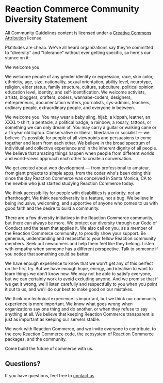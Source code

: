 # Reaction Commerce Community Diversity Statement

All Community Guidelines content is licensed under a [Creative Commons Attribution](https://creativecommons.org/licenses/by/3.0/) license.

Platitudes are cheap. We've all heard organizations say they're committed to "diversity" and "tolerance" without ever getting specific, so here's our stance on it:

We welcome you.

We welcome people of any gender identity or expression, race, skin color, ethnicity, age, size, nationality, sexual orientation, ability level, neurotype, religion, elder status, family structure, culture, subculture, political opinion, education level, identity, and self-identification. We welcome activists, artists, bloggers, crafters, coders, wannabe-coders, designers, entrepreneurs, documentation writers, journalists, sys-admins, teachers, ordinary people, extraordinary people, and everyone in between.

We welcome you. You may wear a baby sling, hijab, a kippah, leather, an XXXL t-shirt, a pentacle, a political badge, a rainbow, a rosary, tattoos, or something we can only dream of. You may carry a guitar or walking cane or a 15 year old laptop. Conservative or liberal, libertarian or socialist — we believe it's possible for people of all viewpoints and persuasions to come together and learn from each other. We believe in the broad spectrum of individual and collective experience and in the inherent dignity of all people. We believe that amazing things happen when people from different worlds and world-views approach each other to create a conversation.

We get excited about web development — from professional to amateur, from giant projects to simple apps, from the coder who's been doing this since the day Reaction Commerce was conceived in Santa Monica, CA to the newbie who just started studying Reaction Commerce today.

We think accessibility for people with disabilities is a priority, not an afterthought. We think neurodiversity is a feature, not a bug. We believe in being inclusive, welcoming, and supportive of anyone who comes to us with good faith and the desire to build a community.

There are a few diversity initiatives in the Reaction Commerce community, but there can always be more. We protect our diversity through our Code of Conduct and the team that applies it. We also call on you, as a member of the Reaction Commerce community, to proudly show your support. Be generous, understanding and respectful to your fellow Reaction community members. Seek out newcomers and help them feel like they belong. Listen with empathy when someone has a different perspective. Talk to someone if you notice that something could be better.

We have enough experience to know that we won't get any of this perfect on the first try. But we have enough hope, energy, and idealism to want to learn things we don't know now. We may not be able to satisfy everyone, but we can certainly work to avoid excluding anyone. And we promise that if we get it wrong, we'll listen carefully and respectfully to you when you point it out to us, and we'll do our best to make good on our mistakes.

We think our technical experience is important, but we think our community experience is more important. We know what goes wrong when organizations say one thing and do another, or when they refuse to say anything at all. We believe that keeping Reaction Commerce transparent is just as important as keeping our servers stable.

We work with Reaction Commerce, and we invite everyone to contribute, to the core Reaction Commerce code, the ecosystem of Reaction Commerce packages, and the community.

Come build the future of commerce with us.

## Questions?

If you have questions, feel free to [contact us](mailto:hello@reactioncommerce.com).
